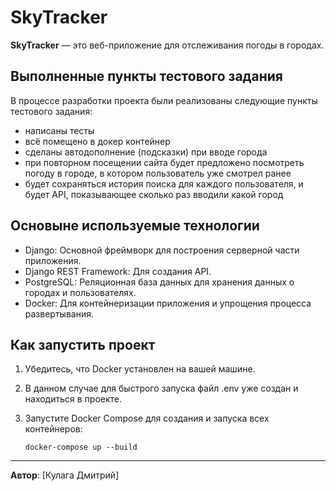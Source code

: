 # SkyTracker

**SkyTracker** — это веб-приложение для отслеживания погоды в городах. 

## Выполненные пункты тестового задания

В процессе разработки проекта были реализованы следующие пункты тестового задания:
- написаны тесты
- всё помещено в докер контейнер
- сделаны автодополнение (подсказки) при вводе города
- при повторном посещении сайта будет предложено посмотреть погоду в городе, в котором пользователь уже смотрел ранее
- будет сохраняться история поиска для каждого пользователя, и будет API, показывающее сколько раз вводили какой город

## Основыне используемые технологии
  - Django: Основной фреймворк для построения серверной части приложения.
  - Django REST Framework: Для создания API.
  - PostgreSQL: Реляционная база данных для хранения данных о городах и пользователях.
  - Docker: Для контейнеризации приложения и упрощения процесса развертывания.

## Как запустить проект

1. Убедитесь, что Docker установлен на вашей машине.

2. В данном случае для быстрого запуска файл .env уже создан и находиться в проекте.

3. Запустите Docker Compose для создания и запуска всех контейнеров:

    ```
    docker-compose up --build
    ```

---

**Автор**: [Кулага Дмитрий]  
